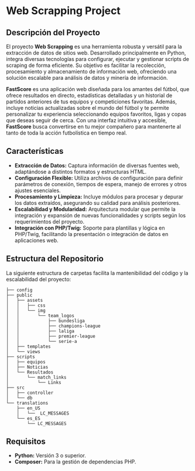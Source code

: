 # **Web Scrapping Project**

## **Descripción del Proyecto**
El proyecto **Web Scrapping** es una herramienta robusta y versátil para la extracción de datos de sitios web. Desarrollado principalmente en Python, integra diversas tecnologías para configurar, ejecutar y gestionar scripts de scraping de forma eficiente. Su objetivo es facilitar la recolección, procesamiento y almacenamiento de información web, ofreciendo una solución escalable para análisis de datos y minería de información.

**FastScore** es una aplicación web diseñada para los amantes del fútbol, que ofrece resultados en directo, estadísticas detalladas y un historial de partidos anteriores de tus equipos y competiciones favoritas. Además, incluye noticias actualizadas sobre el mundo del fútbol y te permite personalizar tu experiencia seleccionando equipos favoritos, ligas y copas que deseas seguir de cerca. Con una interfaz intuitiva y accesible, **FastScore** busca convertirse en tu mejor compañero para mantenerte al tanto de toda la acción futbolística en tiempo real.

## **Características**
- **Extracción de Datos:** Captura información de diversas fuentes web, adaptándose a distintos formatos y estructuras HTML.
- **Configuración Flexible:** Utiliza archivos de configuración para definir parámetros de conexión, tiempos de espera, manejo de errores y otros ajustes esenciales.
- **Procesamiento y Limpieza:** Incluye módulos para procesar y depurar los datos extraídos, asegurando su calidad para análisis posteriores.
- **Escalabilidad y Modularidad:** Arquitectura modular que permite la integración y expansión de nuevas funcionalidades y scripts según los requerimientos del proyecto.
- **Integración con PHP/Twig:** Soporte para plantillas y lógica en PHP/Twig, facilitando la presentación o integración de datos en aplicaciones web.

## **Estructura del Repositorio**
La siguiente estructura de carpetas facilita la mantenibilidad del código y la escalabilidad del proyecto:

```
├── config
├── public
│   ├── assets
│   │   ├── css
│   │   └── img
│   │       └── team_logos
│   │           ├── bundesliga
│   │           ├── champions-league
│   │           ├── laliga
│   │           ├── premier-league
│   │           └── serie-a
│   ├── templates
│   └── views
├── scripts
│   ├── equipos
│   ├── Noticias
│   └── Resultados
│       └── match_links
│           └── Links
├── src
│   ├── controller
│   └── db
└── translations
    ├── en_US
    │   └──  LC_MESSAGES
    └── es_ES
        └── LC_MESSAGES
```

## **Requisitos**
- **Python:** Versión 3 o superior.
- **Composer:** Para la gestión de dependencias PHP.

